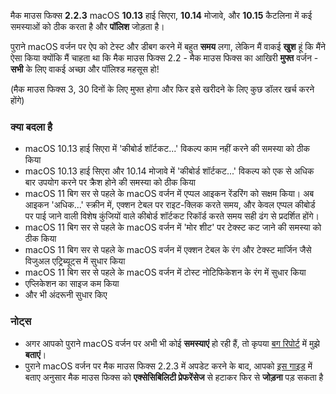 मैक माउस फिक्स **2.2.3** macOS **10.13** हाई सिएरा, **10.14** मोजावे, और **10.15** कैटलिना में कई समस्याओं को ठीक करता है और **पॉलिश** जोड़ता है।

पुराने macOS वर्जन पर ऐप को टेस्ट और डीबग करने में बहुत **समय** लगा, लेकिन मैं वाकई **खुश** हूं कि मैंने ऐसा किया क्योंकि मैं चाहता था कि मैक माउस फिक्स 2.2 - मैक माउस फिक्स का आखिरी **मुफ्त** वर्जन - **सभी** के लिए वाकई अच्छा और पॉलिश्ड महसूस हो!

(मैक माउस फिक्स 3, 30 दिनों के लिए मुफ्त होगा और फिर इसे खरीदने के लिए कुछ डॉलर खर्च करने होंगे)

### क्या बदला है

- macOS 10.13 हाई सिएरा में 'कीबोर्ड शॉर्टकट...' विकल्प काम नहीं करने की समस्या को ठीक किया
- macOS 10.13 हाई सिएरा और 10.14 मोजावे में 'कीबोर्ड शॉर्टकट...' विकल्प को एक से अधिक बार उपयोग करने पर क्रैश होने की समस्या को ठीक किया
- macOS 11 बिग सर से पहले के macOS वर्जन में एप्पल आइकन रेंडरिंग को सक्षम किया। अब आइकन 'अधिक...' स्क्रीन में, एक्शन टेबल पर राइट-क्लिक करते समय, और केवल एप्पल कीबोर्ड पर पाई जाने वाली विशेष कुंजियों वाले कीबोर्ड शॉर्टकट रिकॉर्ड करते समय सही ढंग से प्रदर्शित होंगे।
- macOS 11 बिग सर से पहले के macOS वर्जन में 'मोर शीट' पर टेक्स्ट कट जाने की समस्या को ठीक किया
- macOS 11 बिग सर से पहले के macOS वर्जन में एक्शन टेबल के रंग और टेक्स्ट मार्जिन जैसे विजुअल एट्रिब्यूट्स में सुधार किया
- macOS 11 बिग सर से पहले के macOS वर्जन में टोस्ट नोटिफिकेशन के रंग में सुधार किया
- एप्लिकेशन का साइज कम किया
- और भी अंदरूनी सुधार किए

### नोट्स

- अगर आपको पुराने macOS वर्जन पर अभी भी कोई **समस्याएं** हो रही हैं, तो कृपया [बग रिपोर्ट](https://noah-nuebling.github.io/mac-mouse-fix-feedback-assistant/?type=bug-report) में मुझे **बताएं**।
- पुराने macOS वर्जन पर मैक माउस फिक्स 2.2.3 में अपडेट करने के बाद, आपको [इस गाइड](https://github.com/noah-nuebling/mac-mouse-fix/discussions/101) में बताए अनुसार मैक माउस फिक्स को **एक्सेसिबिलिटी प्रेफरेंसेज** से हटाकर फिर से **जोड़ना** पड़ सकता है